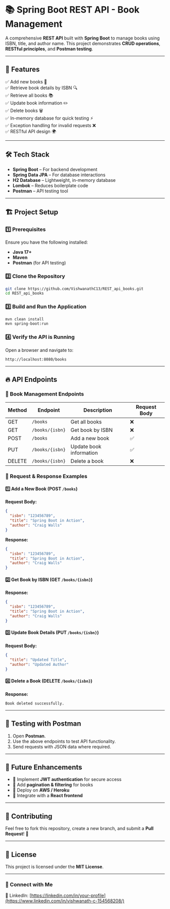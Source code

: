 # 📚 Spring Boot REST API - Book Management

A comprehensive **REST API** built with **Spring Boot** to manage books using ISBN, title, and author name. This project demonstrates **CRUD operations**, **RESTful principles**, and **Postman testing**.

---

## 🚀 Features

✅ Add new books 📖  
✅ Retrieve book details by ISBN 🔍  
✅ Retrieve all books 📚  
✅ Update book information ✏️  
✅ Delete books 🗑  
✅ In-memory database for quick testing ⚡  
✅ Exception handling for invalid requests ❌  
✅ RESTful API design 🌍  

---

## 🛠 Tech Stack

- **Spring Boot** – For backend development  
- **Spring Data JPA** – For database interactions  
- **H2 Database** – Lightweight, in-memory database  
- **Lombok** – Reduces boilerplate code  
- **Postman** – API testing tool  

---

## 🏗 Project Setup

### 1️⃣ Prerequisites
Ensure you have the following installed:
- **Java 17+**
- **Maven**
- **Postman** (for API testing)

### 2️⃣ Clone the Repository
```sh
git clone https://github.com/VishwanathC13/REST_api_books.git
cd REST_api_books
```

### 3️⃣ Build and Run the Application
```sh
mvn clean install
mvn spring-boot:run
```

### 4️⃣ Verify the API is Running
Open a browser and navigate to:
```
http://localhost:8080/books
```

---

## 🔥 API Endpoints

### 📝 Book Management Endpoints
| Method | Endpoint           | Description               | Request Body |
|--------|-------------------|---------------------------|--------------|
| GET    | `/books`      | Get all books            | ❌ |
| GET    | `/books/{isbn}` | Get book by ISBN        | ❌ |
| POST   | `/books`      | Add a new book           | ✅ |
| PUT    | `/books/{isbn}` | Update book information | ✅ |
| DELETE | `/books/{isbn}` | Delete a book           | ❌ |

### 📌 Request & Response Examples

#### 1️⃣ Add a New Book (POST `/books`)
**Request Body:**
```json
{
  "isbn": "123456789",
  "title": "Spring Boot in Action",
  "author": "Craig Walls"
}
```
**Response:**
```json
{
  "isbn": "123456789",
  "title": "Spring Boot in Action",
  "author": "Craig Walls"
}
```

#### 2️⃣ Get Book by ISBN (GET `/books/{isbn}`)
**Response:**
```json
{
  "isbn": "123456789",
  "title": "Spring Boot in Action",
  "author": "Craig Walls"
}
```

#### 3️⃣ Update Book Details (PUT `/books/{isbn}`)
**Request Body:**
```json
{
  "title": "Updated Title",
  "author": "Updated Author"
}
```

#### 4️⃣ Delete a Book (DELETE `/books/{isbn}`)
**Response:**
```
Book deleted successfully.
```

---

## 🧪 Testing with Postman
1. Open **Postman**.
2. Use the above endpoints to test API functionality.
3. Send requests with JSON data where required.

---

## 📌 Future Enhancements
- 🔑 Implement **JWT authentication** for secure access  
- 📄 Add **pagination & filtering** for books  
- 📡 Deploy on **AWS / Heroku**  
- 🎨 Integrate with a **React frontend**  

---

## 🎯 Contributing
Feel free to fork this repository, create a new branch, and submit a **Pull Request**! 🚀

---

## 📜 License
This project is licensed under the **MIT License**.

---

### 📩 Connect with Me
🔗 LinkedIn: [https://linkedin.com/in/your-profile](https://www.linkedin.com/in/vishwanath-c-154568208/)
